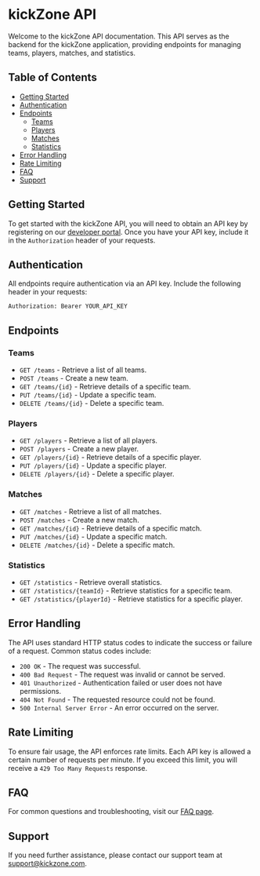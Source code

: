 # kickZone API

Welcome to the kickZone API documentation. This API serves as the backend for the kickZone application, providing endpoints for managing teams, players, matches, and statistics.

## Table of Contents

- [Getting Started](#getting-started)
- [Authentication](#authentication)
- [Endpoints](#endpoints)
    - [Teams](#teams)
    - [Players](#players)
    - [Matches](#matches)
    - [Statistics](#statistics)
- [Error Handling](#error-handling)
- [Rate Limiting](#rate-limiting)
- [FAQ](#faq)
- [Support](#support)

## Getting Started

To get started with the kickZone API, you will need to obtain an API key by registering on our [developer portal](https://developer.kickzone.com). Once you have your API key, include it in the `Authorization` header of your requests.

## Authentication

All endpoints require authentication via an API key. Include the following header in your requests:

```
Authorization: Bearer YOUR_API_KEY
```

## Endpoints

### Teams

- `GET /teams` - Retrieve a list of all teams.
- `POST /teams` - Create a new team.
- `GET /teams/{id}` - Retrieve details of a specific team.
- `PUT /teams/{id}` - Update a specific team.
- `DELETE /teams/{id}` - Delete a specific team.

### Players

- `GET /players` - Retrieve a list of all players.
- `POST /players` - Create a new player.
- `GET /players/{id}` - Retrieve details of a specific player.
- `PUT /players/{id}` - Update a specific player.
- `DELETE /players/{id}` - Delete a specific player.

### Matches

- `GET /matches` - Retrieve a list of all matches.
- `POST /matches` - Create a new match.
- `GET /matches/{id}` - Retrieve details of a specific match.
- `PUT /matches/{id}` - Update a specific match.
- `DELETE /matches/{id}` - Delete a specific match.

### Statistics

- `GET /statistics` - Retrieve overall statistics.
- `GET /statistics/{teamId}` - Retrieve statistics for a specific team.
- `GET /statistics/{playerId}` - Retrieve statistics for a specific player.

## Error Handling

The API uses standard HTTP status codes to indicate the success or failure of a request. Common status codes include:

- `200 OK` - The request was successful.
- `400 Bad Request` - The request was invalid or cannot be served.
- `401 Unauthorized` - Authentication failed or user does not have permissions.
- `404 Not Found` - The requested resource could not be found.
- `500 Internal Server Error` - An error occurred on the server.

## Rate Limiting

To ensure fair usage, the API enforces rate limits. Each API key is allowed a certain number of requests per minute. If you exceed this limit, you will receive a `429 Too Many Requests` response.

## FAQ

For common questions and troubleshooting, visit our [FAQ page](https://developer.kickzone.com/faq).

## Support

If you need further assistance, please contact our support team at [support@kickzone.com](mailto:support@kickzone.com).

